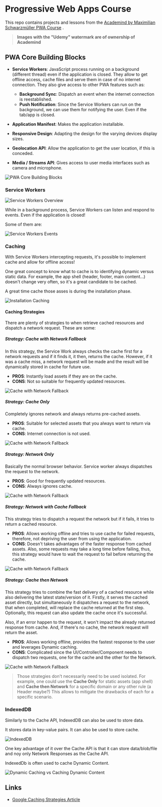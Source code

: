 # Progressive Web Apps Course

This repo contains projects and lessons from
the [Academind by Maximilian Schwarzmüller PWA Course](https://www.udemy.com/course/progressive-web-app-pwa-the-complete-guide)
.

> **Images with the "Udemy" watermark are of ownership of Academind**

## PWA Core Building Blocks

- **Service Workers**: JavaScript process running on a background (different thread) even if the application is closed.
  They allow to get offline access, cache files and serve them in case of no internet connection. They also give access
  to other PWA features such as:

  - **Background Sync**: Dispatch an event when the internet connection is reestablished.
  - **Push Notification**: Since the Service Workers can run on the background, we can use them for notifying the
    user. Even if the tab/app is closed.

- **Application Manifest**: Makes the application installable.

- **Responsive Design**: Adapting the design for the varying devices display sizes.

- **Geolocation API**: Allow the application to get the user location, if this is conceded.

- **Media / Streams API**: Gives access to user media interfaces such as camera and microphone.

![PWA Core Building Blocks](/readme/pwa-core-building-blocks.png)

### Service Workers

![Service Workers Overview](/readme/services-workers-overview.png)

While in a background process, Service Workers can listen and respond to events. Even if the application is closed!

Some of them are:

![Service Workers Events](/readme/services-workers-events.png)

### Caching

With Service Workers intercepting requests, it's possible to implement cache and allow for offline access!

One great concept to know what to cache is to identifying dynamic versus static data. For example, the app shell
(header, footer, main content...) doesn't change very often, so it's a great candidate to be cached.

A great time cache those asses is during the installation phase.

![Installation Caching](/readme/installation-caching.png)

#### Caching Strategies

There are plenty of strategies to when retrieve cached resources and dispatch a network request.
These are some:

##### Strategy: Cache with Network Fallback

In this strategy, the Service Work always checks the cache first for a network requests and if it finds it,
it then, returns the cache. However, if it was a cache miss, a network request will be made and the
result will be dynamically stored in cache for future use.

- **PROS**: Instantly load assets if they are on the cache.
- **CONS**: Not so suitable for frequently updated resources.

![Cache with Network Fallback](/readme/cache-strategy-cache-with-network-fallback.png)

##### Strategy: Cache Only

Completely ignores network and always returns pre-cached assets.

- **PROS**: Suitable for selected assets that you always want to return via cache.
- **CONS**: Internet connection is not used.

![Cache with Network Fallback](/readme/cache-strategy-cache-only.png)

##### Strategy: Network Only

Basically the normal browser behavior. Service worker always dispatches the request to the network.

- **PROS**: Good for frequently updated resources.
- **CONS**: Always ignores cache.

![Cache with Network Fallback](/readme/cache-strategy-network-only.png)

##### Strategy: Network with Cache Fallback

This strategy tries to dispatch a request the network but if it fails, it tries to return a cached resource.

- **PROS**: Allows working offline and tries to use cache for failed requests, therefore,
  not depriving the user from using the application.
- **CONS**: Doesn't takes advantages of the faster response from cached assets.
  Also, some requests may take a long time before failing, thus, this strategy would
  have to wait the request to fail before returning the cache.

![Cache with Network Fallback](/readme/cache-strategy-network-with-cache-fallback.png)

##### Strategy: Cache then Network

This strategy tries to combine the fast delivery of a cached resource while also delivering the latest state/version of it.
Firstly, it serves the cached asset directly, but simultaneously it dispatches a request to the network,
that when completed, will replace the cache returned at the first step. Optionally,
this request can also update the cache once it's successful.

Also, if an error happen to the request, it won't impact the already returned response from cache.
And, if there's no cache, the network request will return the asset.

- **PROS**: Allows working offline, provides the fastest response to the user and leverages Dynamic caching.
- **CONS**: Complicated since the UI/Controller/Component needs to dispatch two requests, one for the cache and the other for the Network.

![Cache with Network Fallback](/readme/cache-strategy-cache-then-network.png)

> Those strategies don't necessarily need to be used isolated. For example, one could use the **Cache Only** for
> static assets (app shell) and **Cache then Network** for a specific domain or any other rule (a Header maybe?)
> This allows to mitigate the drawbacks of each for a specific scenario.

### IndexedDB

Similarly to the Cache API, IndexedDB can also be used to store data.

It stores data in key-value pairs. It can also be used to store cache.

![IndexedDB](/readme/indexed-db.png "IndexedDB")

One key advantage of it over the Cache API is that it can store data/blob/file
and noy only Network Responses as the Cache API.

IndexedDb is often used to cache Dynamic Content.

![Dynamic Caching vs Caching Dynamic Content](/readme/dynamic-caching-vs-caching-dynamic-content.png "Dynamic Caching vs Caching Dynamic Content")
## Links

- [Google Caching Strategies Article](https://developer.chrome.com/docs/workbox/caching-strategies-overview)
